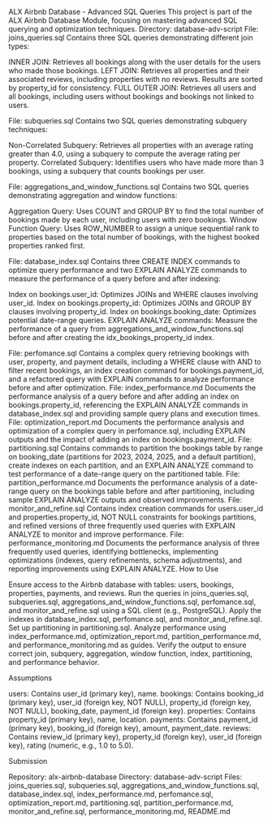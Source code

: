 ALX Airbnb Database - Advanced SQL Queries
This project is part of the ALX Airbnb Database Module, focusing on mastering advanced SQL querying and optimization techniques.
Directory: database-adv-script
File: joins_queries.sql
Contains three SQL queries demonstrating different join types:

INNER JOIN: Retrieves all bookings along with the user details for the users who made those bookings.
LEFT JOIN: Retrieves all properties and their associated reviews, including properties with no reviews. Results are sorted by property_id for consistency.
FULL OUTER JOIN: Retrieves all users and all bookings, including users without bookings and bookings not linked to users.

File: subqueries.sql
Contains two SQL queries demonstrating subquery techniques:

Non-Correlated Subquery: Retrieves all properties with an average rating greater than 4.0, using a subquery to compute the average rating per property.
Correlated Subquery: Identifies users who have made more than 3 bookings, using a subquery that counts bookings per user.

File: aggregations_and_window_functions.sql
Contains two SQL queries demonstrating aggregation and window functions:

Aggregation Query: Uses COUNT and GROUP BY to find the total number of bookings made by each user, including users with zero bookings.
Window Function Query: Uses ROW_NUMBER to assign a unique sequential rank to properties based on the total number of bookings, with the highest booked properties ranked first.

File: database_index.sql
Contains three CREATE INDEX commands to optimize query performance and two EXPLAIN ANALYZE commands to measure the performance of a query before and after indexing:

Index on bookings.user_id: Optimizes JOINs and WHERE clauses involving user_id.
Index on bookings.property_id: Optimizes JOINs and GROUP BY clauses involving property_id.
Index on bookings.booking_date: Optimizes potential date-range queries.
EXPLAIN ANALYZE commands: Measure the performance of a query from aggregations_and_window_functions.sql before and after creating the idx_bookings_property_id index.

File: perfomance.sql
Contains a complex query retrieving bookings with user, property, and payment details, including a WHERE clause with AND to filter recent bookings, an index creation command for bookings.payment_id, and a refactored query with EXPLAIN commands to analyze performance before and after optimization.
File: index_performance.md
Documents the performance analysis of a query before and after adding an index on bookings.property_id, referencing the EXPLAIN ANALYZE commands in database_index.sql and providing sample query plans and execution times.
File: optimization_report.md
Documents the performance analysis and optimization of a complex query in perfomance.sql, including EXPLAIN outputs and the impact of adding an index on bookings.payment_id.
File: partitioning.sql
Contains commands to partition the bookings table by range on booking_date (partitions for 2023, 2024, 2025, and a default partition), create indexes on each partition, and an EXPLAIN ANALYZE command to test performance of a date-range query on the partitioned table.
File: partition_performance.md
Documents the performance analysis of a date-range query on the bookings table before and after partitioning, including sample EXPLAIN ANALYZE outputs and observed improvements.
File: monitor_and_refine.sql
Contains index creation commands for users.user_id and properties.property_id, NOT NULL constraints for bookings partitions, and refined versions of three frequently used queries with EXPLAIN ANALYZE to monitor and improve performance.
File: performance_monitoring.md
Documents the performance analysis of three frequently used queries, identifying bottlenecks, implementing optimizations (indexes, query refinements, schema adjustments), and reporting improvements using EXPLAIN ANALYZE.
How to Use

Ensure access to the Airbnb database with tables: users, bookings, properties, payments, and reviews.
Run the queries in joins_queries.sql, subqueries.sql, aggregations_and_window_functions.sql, perfomance.sql, and monitor_and_refine.sql using a SQL client (e.g., PostgreSQL).
Apply the indexes in database_index.sql, perfomance.sql, and monitor_and_refine.sql. Set up partitioning in partitioning.sql.
Analyze performance using index_performance.md, optimization_report.md, partition_performance.md, and performance_monitoring.md as guides.
Verify the output to ensure correct join, subquery, aggregation, window function, index, partitioning, and performance behavior.

Assumptions

users: Contains user_id (primary key), name.
bookings: Contains booking_id (primary key), user_id (foreign key, NOT NULL), property_id (foreign key, NOT NULL), booking_date, payment_id (foreign key).
properties: Contains property_id (primary key), name, location.
payments: Contains payment_id (primary key), booking_id (foreign key), amount, payment_date.
reviews: Contains review_id (primary key), property_id (foreign key), user_id (foreign key), rating (numeric, e.g., 1.0 to 5.0).

Submission

Repository: alx-airbnb-database
Directory: database-adv-script
Files: joins_queries.sql, subqueries.sql, aggregations_and_window_functions.sql, database_index.sql, index_performance.md, perfomance.sql, optimization_report.md, partitioning.sql, partition_performance.md, monitor_and_refine.sql, performance_monitoring.md, README.md
